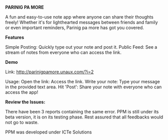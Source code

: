 **PARINIG PA MORE**

A fun and easy-to-use note app where anyone can share their thoughts freely! Whether it's for lighthearted messages between friends and family or even important reminders, Parinig pa more has got you covered.

**Features**

Simple Posting: Quickly type out your note and post it.
Public Feed: See a stream of notes from everyone who can access the link.



**Demo**

Link: http://parinigpamore.unaux.com/?i=2


Usage:
Open the link: Access the link.
Write your note: Type your message in the provided text area.
Hit 'Post': Share your note with everyone who can access the app!



**Review the Issues:** 

There have been 3 reports containing the same error. PPM is still under its beta version, it is on its testing phase. 
Rest assured that all feedbacks would not go to waste.


PPM was developed under ICTe Solutions
